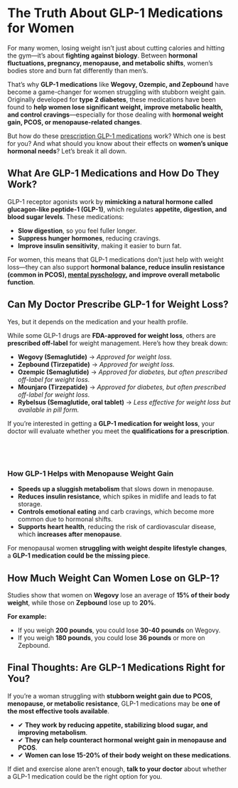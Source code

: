 <h1>The Truth About GLP-1 Medications for Women</h1>
<section>
<p>For many women, losing weight isn&rsquo;t just about cutting calories and hitting the gym&mdash;it&rsquo;s about <strong>fighting against biology</strong>. Between <strong>hormonal fluctuations, pregnancy, menopause, and metabolic shifts</strong>, women&rsquo;s bodies store and burn fat differently than men&rsquo;s.</p>
<p>That&rsquo;s why <strong>GLP-1 medications</strong> like <strong>Wegovy, Ozempic, and Zepbound</strong> have become a game-changer for women struggling with stubborn weight gain. Originally developed for <strong>type 2 diabetes</strong>, these medications have been found to <strong>help women lose significant weight, improve metabolic health, and control cravings</strong>&mdash;especially for those dealing with <strong>hormonal weight gain, PCOS, or menopause-related changes</strong>.</p>
<p>But how do these <a href="https://femininehealth.org/glp-1-prescription-weight-loss-online/">prescription GLP-1 medications</a> work? Which one is best for you? And what should you know about their effects on <strong>women&rsquo;s unique hormonal needs</strong>? Let&rsquo;s break it all down.</p>
</section>
<section>
<h2>What Are GLP-1 Medications and How Do They Work?</h2>
<p>GLP-1 receptor agonists work by <strong>mimicking a natural hormone called glucagon-like peptide-1 (GLP-1)</strong>, which regulates <strong>appetite, digestion, and blood sugar levels</strong>. These medications:</p>
<ul>
<li><strong>Slow digestion</strong>, so you feel fuller longer.</li>
<li><strong>Suppress hunger hormones</strong>, reducing cravings.</li>
<li><strong>Improve insulin sensitivity</strong>, making it easier to burn fat.</li>
</ul>
<p>For women, this means that GLP-1 medications don&rsquo;t just help with weight loss&mdash;they can also support <strong>hormonal balance, reduce insulin resistance (common in PCOS), <a href="https://femininehealth.org/weight-loss/psychological-benefits-of-glp-1-medications/">mental pyschology</a>, and improve overall metabolic function</strong>.</p>
</section>
<section>
<h2>Can My Doctor Prescribe GLP-1 for Weight Loss?</h2>
<p>Yes, but it depends on the medication and your health profile.</p>
<p>While some GLP-1 drugs are <strong>FDA-approved for weight loss</strong>, others are <strong>prescribed off-label</strong> for weight management. Here&rsquo;s how they break down:</p>
<ul>
<li><strong>Wegovy (Semaglutide)</strong> &rarr; <em>Approved for weight loss.</em></li>
<li><strong>Zepbound (Tirzepatide)</strong> &rarr; <em>Approved for weight loss.</em></li>
<li><strong>Ozempic (Semaglutide)</strong> &rarr; <em>Approved for diabetes, but often prescribed off-label for weight loss.</em></li>
<li><strong>Mounjaro (Tirzepatide)</strong> &rarr; <em>Approved for diabetes, but often prescribed off-label for weight loss.</em></li>
<li><strong>Rybelsus (Semaglutide, oral tablet)</strong> &rarr; <em>Less effective for weight loss but available in pill form.</em></li>
</ul>
<p>If you&rsquo;re interested in getting a <strong>GLP-1 medication for weight loss</strong>, your doctor will evaluate whether you meet the <strong>qualifications for a prescription</strong>.</p>
</section>
<section>
<h2>&nbsp;</h2>
<h3>How GLP-1 Helps with Menopause Weight Gain</h3>
<ul>
<li><strong>Speeds up a sluggish metabolism</strong> that slows down in menopause.</li>
<li><strong>Reduces insulin resistance</strong>, which spikes in midlife and leads to fat storage.</li>
<li><strong>Controls emotional eating</strong> and carb cravings, which become more common due to hormonal shifts.</li>
<li><strong>Supports heart health</strong>, reducing the risk of cardiovascular disease, which <strong>increases after menopause</strong>.</li>
</ul>
<p>For menopausal women <strong>struggling with weight despite lifestyle changes</strong>, a <strong>GLP-1 medication could be the missing piece</strong>.</p>
</section>
<section>
<h2>How Much Weight Can Women Lose on GLP-1?</h2>
<p>Studies show that women on <strong>Wegovy</strong> lose an average of <strong>15% of their body weight</strong>, while those on <strong>Zepbound</strong> lose up to <strong>20%</strong>.</p>
<p><strong>For example:</strong></p>
<ul>
<li>If you weigh <strong>200 pounds</strong>, you could lose <strong>30-40 pounds</strong> on Wegovy.</li>
<li>If you weigh <strong>180 pounds</strong>, you could lose <strong>36 pounds</strong> or more on Zepbound.</li>
</ul>
</section>
<section>
<h2>Final Thoughts: Are GLP-1 Medications Right for You?</h2>
<p>If you&rsquo;re a woman struggling with <strong>stubborn weight gain due to PCOS, menopause, or metabolic resistance</strong>, GLP-1 medications may be <strong>one of the most effective tools available</strong>.</p>
<ul>
<li>✔ <strong>They work by reducing appetite, stabilizing blood sugar, and improving metabolism</strong>.</li>
<li>✔ <strong>They can help counteract hormonal weight gain in menopause and PCOS</strong>.</li>
<li>✔ <strong>Women can lose 15-20% of their body weight on these medications</strong>.</li>
</ul>
<p>If diet and exercise alone aren&rsquo;t enough, <strong>talk to your doctor</strong> about whether a GLP-1 medication could be the right option for you.</p>
</section>
